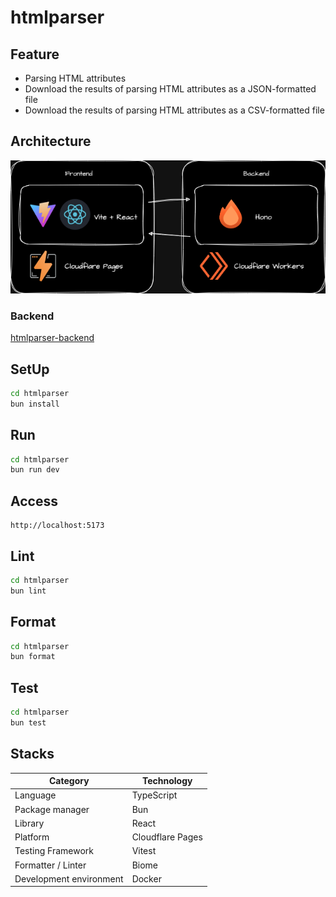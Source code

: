 # htmlparser

## Feature

- Parsing HTML attributes
- Download the results of parsing HTML attributes as a JSON-formatted file
- Download the results of parsing HTML attributes as a CSV-formatted file

## Architecture

![arch](./docs/architecture.png)

### Backend

[htmlparser-backend](https://github.com/superneko160/htmlparser-backend)

## SetUp

```bash
cd htmlparser
bun install
```

## Run

```bash
cd htmlparser
bun run dev
```

## Access

```
http://localhost:5173
```

## Lint

```bash
cd htmlparser
bun lint
```

## Format

```bash
cd htmlparser
bun format
```

## Test

```bash
cd htmlparser
bun test
```

## Stacks

| Category | Technology |
| ---- | ---- |
| Language | TypeScript |
| Package manager | Bun |
| Library | React |
| Platform | Cloudflare Pages |
| Testing Framework | Vitest |
| Formatter / Linter | Biome |
| Development environment | Docker |
